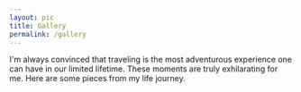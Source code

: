 ```yaml
---
layout: pic
title: Gallery
permalink: /gallery
---
```


I'm always convinced that traveling is the most adventurous experience one can have in our limited lifetime. These moments are truly exhilarating for me. Here are some pieces from my life journey.

